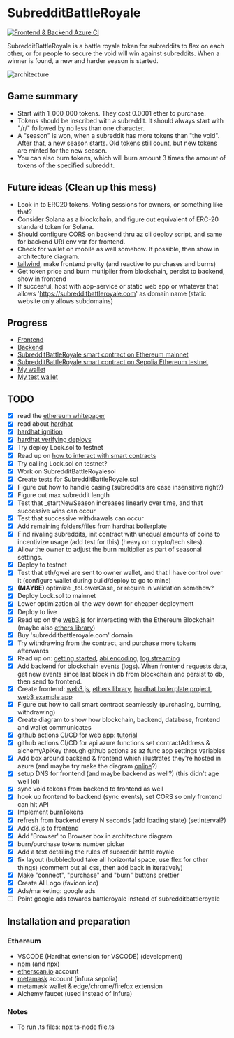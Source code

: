 # SubredditBattleRoyale

[![Frontend & Backend Azure CI](https://github.com/RasmusEdvardsen/SubredditBattleRoyale/actions/workflows/main.yml/badge.svg)](https://github.com/RasmusEdvardsen/SubredditBattleRoyale/actions/workflows/main.yml)

SubredditBattleRoyale is a battle royale token for subreddits to flex on each other, or for people to secure the void will win against subreddits. When a winner is found, a new and harder season is started.

![architecture](architecture.drawio.svg)

## Game summary
* Start with 1_000_000 tokens. They cost 0.0001 ether to purchase. 
* Tokens should be inscribed with a subreddit. It should always start with "/r/" followed by no less than one character.
* A "season" is won, when a subreddit has more tokens than "the void". After that, a new season starts. Old tokens still count, but new tokens are minted for the new season.
* You can also burn tokens, which will burn amount 3 times the amount of tokens of the specified subreddit.

## Future ideas (**Clean up this mess**)
* Look in to ERC20 tokens. Voting sessions for owners, or something like that?
* Consider Solana as a blockchain, and figure out equivalent of ERC-20 standard token for Solana.
* Should configure CORS on backend thru az cli deploy script, and same for backend URI env var for frontend.
* Check for wallet on mobile as well somehow. If possible, then show in architecture diagram.
* [tailwind](https://tailwindcss.com/docs/installation), make frontend pretty (and reactive to purchases and burns)
* Get token price and burn multiplier from blockchain, persist to backend, show in frontend
* If succesful, host with app-service or static web app or whatever that allows 'https://subredditbattleroyale.com' as domain name (static website only allows subdomains)

## Progress
* [Frontend](https://subredditbattleroyale.z16.web.core.windows.net/)
* [Backend](https://subredditbattleroyale.azurewebsites.net/api/GetEvents)
* [SubredditBattleRoyale smart contract on Ethereum mainnet](https://etherscan.io/address/0xea8831bcb719914ab97131f48d9b2dc737dbd25a)
* [SubredditBattleRoyale smart contract on Sepolia Ethereum testnet](https://sepolia.etherscan.io/address/0x47e330c6a28bb7b89eda068b8a68943e1574cce8)
* [My wallet](https://etherscan.io/address/0xB6Bf1Eec596602D14acb288262C7B9b6D1B801eA)
* [My test wallet](https://sepolia.etherscan.io/address/0xb6bf1eec596602d14acb288262c7b9b6d1b801ea)

## TODO
- [x] read the [ethereum whitepaper](https://ethereum.org/en/whitepaper/)
- [x] read about [hardhat](https://hardhat.org/hardhat-runner/docs/getting-started#overview)
- [x] [hardhat ignition](https://hardhat.org/ignition/docs/getting-started#overview)
- [x] [hardhat verifying deploys](https://hardhat.org/hardhat-runner/docs/guides/verifying)
- [x] Try deploy Lock.sol to testnet
- [x] Read up on [how to interact with smart contracts](https://www.quicknode.com/guides/ethereum-development/smart-contracts/how-to-interact-with-smart-contracts#interacting-with-smart-contracts)
- [x] Try calling Lock.sol on testnet?
- [x] Work on SubredditBattleRoyalesol
- [x] Create tests for SubredditBattleRoyale.sol
- [x] Figure out how to handle casing (subreddits are case insensitive right?)
- [x] Figure out max subreddit length
- [x] Test that _startNewSeason increases linearly over time, and that successive wins can occur
- [x] Test that successive withdrawals can occur
- [x] Add remaining folders/files from hardhat boilerplate
- [x] Find rivaling subreddits, init contract with unequal amounts of coins to incentivize usage (add test for this) (heavy on crypto/tech sites).
- [x] Allow the owner to adjust the burn multiplier as part of seasonal settings.
- [x] Deploy to testnet
- [x] Test that eth/gwei are sent to owner wallet, and that I have control over it (configure wallet during build/deploy to go to mine)
- [x] **(MAYBE)** optimize _toLowerCase, or require in validation somehow?
- [x] Deploy Lock.sol to mainnet
- [x] Lower optimization all the way down for cheaper deployment
- [x] Deploy to live
- [x] Read up on the [web3.js](https://docs.web3js.org/) for interacting with the Ethereum Blockchain (maybe also [ethers library](https://docs.ethers.org/v6/))
- [x] Buy 'subredditbattleroyale.com' domain
- [x] Try withdrawing from the contract, and purchase more tokens afterwards
- [x] Read up on: [getting started](https://docs.nethereum.com/en/latest/getting-started/), [abi encoding](https://docs.nethereum.com/en/latest/nethereum-abi-encoding/), [log streaming](https://docs.nethereum.com/en/latest/nethereum-subscriptions-streaming/)
- [x] Add backend for blockchain events (logs). When frontend requests data, get new events since last block in db from blockchain and persist to db, then send to frontend.
- [x] Create frontend: [web3.js](https://docs.web3js.org/), [ethers library](https://docs.ethers.org/v6/), [hardhat boilerplate project](https://hardhat.org/tutorial/boilerplate-project), [web3 example app](https://github.com/ChainSafe/web3js-example-react-app/tree/main/src)
- [x] Figure out how to call smart contract seamlessly (purchasing, burning, withdrawing)
- [x] Create diagram to show how blockchain, backend, database, frontend and wallet communicates
- [x] github actions CI/CD for web app: [tutorial](https://johanrin.com/posts/deploy-react-app-in-azure-storage-and-static-web-apps/)
- [x] github actions CI/CD for api azure functions set contractAddress & alchemyApiKey through github actions as az func app settings variables
- [x] Add box around backend & frontend which illustrates they're hosted in azure (and maybe try make the diagram [online](draw.io)?)
- [x] setup DNS for frontend (and maybe backend as well?) (this didn't age well lol)
- [x] sync void tokens from backend to frontend as well
- [x] hook up frontend to backend (sync events), set CORS so only frontend can hit API
- [x] Implement burnTokens
- [x] refresh from backend every N seconds (add loading state) (setInterval?)
- [x] Add d3.js to frontend
- [x] Add 'Browser' to Browser box in architecture diagram
- [x] burn/purchase tokens number picker
- [x] Add a text detailing the rules of subreddit battle royale
- [x] fix layout (bubblecloud take all horizontal space, use flex for other things) (comment out all css, then add back in iteratively)
- [x] Make "connect", "purchase" and "burn" buttons prettier
- [x] Create AI Logo (favicon.ico)
- [x] Ads/marketing: google ads
- [ ] Point google ads towards battleroyale instead of subredditbattleroyale

## Installation and preparation
### Ethereum
* VSCODE (Hardhat extension for VSCODE) (development)
* npm (and npx)
* [etherscan.io](https://etherscan.io/) account
* [metamask](https://developer.metamask.io/) account (infura sepolia)
* metamask wallet & edge/chrome/firefox extension
* Alchemy faucet (used instead of Infura)

### Notes
* To run .ts files: npx ts-node file.ts
